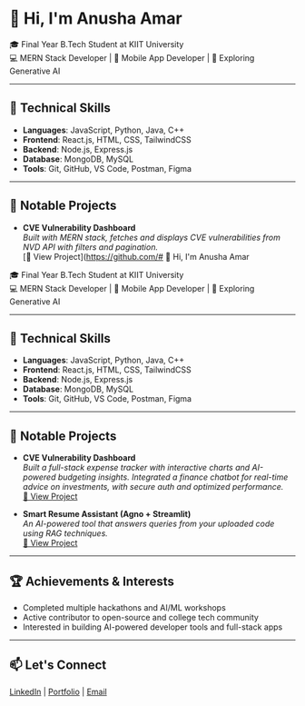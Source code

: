 # 👋 Hi, I'm Anusha Amar

🎓 Final Year B.Tech Student at KIIT University  
💻 MERN Stack Developer | 📱 Mobile App Developer | 🤖 Exploring Generative AI  

---

## 🔧 Technical Skills
- **Languages**: JavaScript, Python, Java, C++
- **Frontend**: React.js, HTML, CSS, TailwindCSS
- **Backend**: Node.js, Express.js
- **Database**: MongoDB, MySQL
- **Tools**: Git, GitHub, VS Code, Postman, Figma

---

## 🚀 Notable Projects
- **CVE Vulnerability Dashboard**  
  _Built with MERN stack, fetches and displays CVE vulnerabilities from NVD API with filters and pagination._  
  [🔗 View Project](https://github.com/# 👋 Hi, I'm Anusha Amar

🎓 Final Year B.Tech Student at KIIT University  
💻 MERN Stack Developer | 📱 Mobile App Developer | 🤖 Exploring Generative AI  

---

## 🔧 Technical Skills
- **Languages**: JavaScript, Python, Java, C++
- **Frontend**: React.js, HTML, CSS, TailwindCSS
- **Backend**: Node.js, Express.js
- **Database**: MongoDB, MySQL
- **Tools**: Git, GitHub, VS Code, Postman, Figma

---

## 🚀 Notable Projects
- **CVE Vulnerability Dashboard**  
  _Built a full-stack expense tracker with interactive charts and AI-powered budgeting insights.
Integrated a finance chatbot for real-time advice on investments, with secure auth and optimized performance._  
  [🔗 View Project](https://github.com/Anushaamar111/FinWise-AI)

- **Smart Resume Assistant (Agno + Streamlit)**  
  _An AI-powered tool that answers queries from your uploaded code using RAG techniques._  
  [🔗 View Project](https://github.com/Anushaamar111/Smart-Resume-Assistant)

---

## 🏆 Achievements & Interests
- Completed multiple hackathons and AI/ML workshops
- Active contributor to open-source and college tech community
- Interested in building AI-powered developer tools and full-stack apps

---

## 📫 Let's Connect
[LinkedIn](https://linkedin.com/in/yourprofile) | [Portfolio](https://your-portfolio.com) | [Email](mailto:your@email.com)
